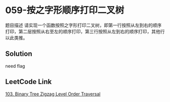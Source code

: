 # 059-按之字形顺序打印二叉树
题目描述
请实现一个函数按照之字形打印二叉树，即第一行按照从左到右的顺序打印，第二层按照从右至左的顺序打印，第三行按照从左到右的顺序打印，其他行以此类推。

## Solution
need flag 

## LeetCode Link
[103. Binary Tree Zigzag Level Order Traversal](https://leetcode.com/problems/binary-tree-zigzag-level-order-traversal/description/)